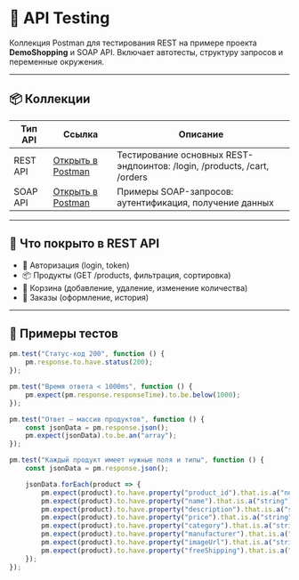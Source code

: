 # 🔌 API Testing

Коллекция Postman для тестирования REST на примере проекта **DemoShopping** и SOAP API. Включает автотесты, структуру запросов и переменные окружения.

---

## 📦 Коллекции

<table>
	<thead>
		<tr>
			<th>Тип API</th>
			<th>Ссылка</th>
			<th>Описание</th>
		</tr>
	</thead>
	<tbody>
		<tr>
			<td>REST API</td>
			<td><a href="https://www.postman.com/altimetry-administrator-42467067/workspace/rest">Открыть в Postman</a></td>
			<td>Тестирование основных REST-эндпоинтов: /login, /products, /cart, /orders</td>
		</tr>
		<tr>
			<td>SOAP API</td>
			<td><a href="https://www.postman.com/altimetry-administrator-42467067/workspace/rest](https://www.postman.com/altimetry-administrator-42467067/workspace/soap/collection/39730520-f11f7ee0-8b68-42d7-8540-6e6bf2956739?action=share&creator=39730520">Открыть в Postman</a></td>
			<td>Примеры SOAP-запросов: аутентификация, получение данных</td>
		</tr>
	</tbody>
</table>

---

## 🧪 Что покрыто в REST API

- 🔐 Авторизация (login, token)
- 📦 Продукты (GET /products, фильтрация, сортировка)
- 🛒 Корзина (добавление, удаление, изменение количества)
- 🧾 Заказы (оформление, история)

---

## 🧠 Примеры тестов

```js
pm.test("Статус-код 200", function () {
    pm.response.to.have.status(200);
});

pm.test("Время ответа < 1000ms", function () {
    pm.expect(pm.response.responseTime).to.be.below(1000);
});

pm.test("Ответ — массив продуктов", function () {
    const jsonData = pm.response.json();
    pm.expect(jsonData).to.be.an("array");
});

pm.test("Каждый продукт имеет нужные поля и типы", function () {
    const jsonData = pm.response.json();

    jsonData.forEach(product => {
        pm.expect(product).to.have.property("product_id").that.is.a("number");
        pm.expect(product).to.have.property("name").that.is.a("string");
        pm.expect(product).to.have.property("description").that.is.a("string");
        pm.expect(product).to.have.property("price").that.is.a("string");
        pm.expect(product).to.have.property("category").that.is.a("string");
        pm.expect(product).to.have.property("manufacturer").that.is.a("string");
        pm.expect(product).to.have.property("imageUrl").that.is.a("string");
        pm.expect(product).to.have.property("freeShipping").that.is.a("number");
    });
});

